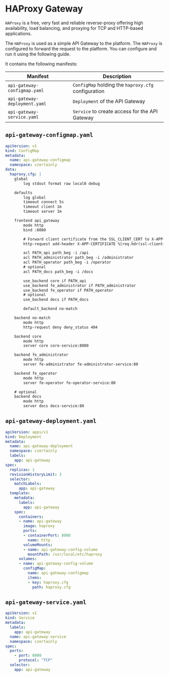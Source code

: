 # HAProxy Gateway

`HAProxy` is a free, very fast and reliable reverse-proxy offering high availability, load balancing, and proxying for TCP and HTTP-based applications.

The `HAProxy` is used as a simple API Gateway to the platform. The `HAProxy` is configured to forward the request to the platform. You can configure and run it using the following guide.

It contains the following manifests:

| Manifest | Description |
|------|-------------|
| `api-gateway-configmap.yaml` | `ConfigMap` holding the `haproxy.cfg` configuration |
| `api-gateway-deployment.yaml` | `Deployment` of the API Gateway |
| `api-gateway-service.yaml` | `Service` to create access for the API Gateway |

## `api-gateway-configmap.yaml`

```yaml
apiVersion: v1
kind: ConfigMap
metadata:
  name: api-gateway-configmap
  namespace: czertainly
data:
  haproxy.cfg: |
    global
        log stdout format raw local0 debug

    defaults
        log global
        timeout connect 5s
        timeout client 1m
        timeout server 1m

    frontend api_gateway
        mode http
        bind :8080

        # Forward client certificate from the SSL_CLIENT_CERT to X-APP-CERTIFICATE header
        http-request add-header X-APP-CERTIFICATE %[req.hdr(ssl-client-cert)]

        acl PATH_api path_beg -i /api
        acl PATH_administrator path_beg -i /administrator
        acl PATH_operator path_beg -i /operator
        # optional
        acl PATH_docs path_beg -i /docs

        use_backend core if PATH_api
        use_backend fe_administrator if PATH_administrator
        use_backend fe_operator if PATH_operator
        # optional
        use_backend docs if PATH_docs

        default_backend no-match

    backend no-match
        mode http
        http-request deny deny_status 404

    backend core
        mode http
        server core core-service:8080

    backend fe_administrator
        mode http
        server fe-administrator fe-administrator-service:80

    backend fe_operator
        mode http
        server fe-operator fe-operator-service:80

    # optional
    backend docs
        mode http
        server docs docs-service:80
```

## `api-gateway-deployment.yaml`

```yaml
apiVersion: apps/v1
kind: Deployment
metadata:
  name: api-gateway-deployment
  namespace: czertainly
  labels:
    app: api-gateway
spec:
  replicas: 1
  revisionHistoryLimit: 3
  selector:
    matchLabels:
      app: api-gateway
  template:
    metadata:
      labels:
        app: api-gateway
    spec:
      containers:
      - name: api-gateway
        image: haproxy
        ports:
        - containerPort: 8080
          name: http
        volumeMounts:
        - name: api-gateway-config-volume
          mountPath: /usr/local/etc/haproxy
      volumes:
      - name: api-gateway-config-volume
        configMap:
          name: api-gateway-configmap
          items:
          - key: haproxy.cfg
            path: haproxy.cfg
```

## `api-gateway-service.yaml`

```yaml
apiVersion: v1
kind: Service
metadata:
  labels:
    app: api-gateway
  name: api-gateway-service
  namespace: czertainly
spec:
  ports:
    - port: 8080
      protocol: "TCP"
  selector:
    app: api-gateway
```